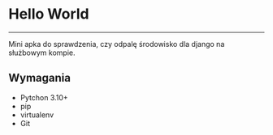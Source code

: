 # Hello World
---
Mini apka do sprawdzenia, czy odpalę środowisko dla django na służbowym kompie.

## Wymagania
- Pytchon 3.10+
- pip
- virtualenv
- Git
